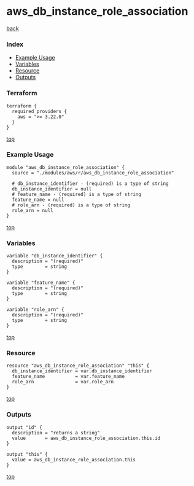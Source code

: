 # aws_db_instance_role_association

[back](../aws.md)

### Index

- [Example Usage](#example-usage)
- [Variables](#variables)
- [Resource](#resource)
- [Outputs](#outputs)

### Terraform

```hcl
terraform {
  required_providers {
    aws = ">= 3.22.0"
  }
}
```

[top](#index)

### Example Usage

```hcl
module "aws_db_instance_role_association" {
  source = "./modules/aws/r/aws_db_instance_role_association"

  # db_instance_identifier - (required) is a type of string
  db_instance_identifier = null
  # feature_name - (required) is a type of string
  feature_name = null
  # role_arn - (required) is a type of string
  role_arn = null
}
```

[top](#index)

### Variables

```hcl
variable "db_instance_identifier" {
  description = "(required)"
  type        = string
}

variable "feature_name" {
  description = "(required)"
  type        = string
}

variable "role_arn" {
  description = "(required)"
  type        = string
}
```

[top](#index)

### Resource

```hcl
resource "aws_db_instance_role_association" "this" {
  db_instance_identifier = var.db_instance_identifier
  feature_name           = var.feature_name
  role_arn               = var.role_arn
}
```

[top](#index)

### Outputs

```hcl
output "id" {
  description = "returns a string"
  value       = aws_db_instance_role_association.this.id
}

output "this" {
  value = aws_db_instance_role_association.this
}
```

[top](#index)